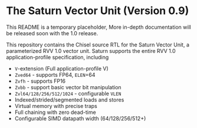 The Saturn Vector Unit (Version 0.9)
====================================

This README is a temporary placeholder,
More in-depth documentation will be released soon with the 1.0 release.

This repository contains the Chisel source RTL for the Saturn Vector Unit, a parameterized RVV 1.0 vector unit.
Saturn supports the entire RVV 1.0 application-profile specification, including

 * `V`-extension (Full application-profile V)
 * `Zved64` - supports FP64, `ELEN`=64
 * `Zvfh` - supports FP16
 * `Zvbb` - support basic vector bit manipulation
 * `Zvl64/128/256/512/1024` - configurable `VLEN`
 * Indexed/strided/segmented loads and stores
 * Virtual memory with precise traps
 * Full chaining with zero dead-time
 * Configurable SIMD datapath width (64/128/256/512+)